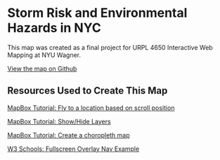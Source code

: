 # Storm Risk and Environmental Hazards in NYC

This map was created as a final project for URPL 4650 Interactive Web Mapping
at NYU Wagner.

[View the map on Github](https://cneidson.github.io/hazards)

## Resources Used to Create This Map

[MapBox Tutorial: Fly to a location based on scroll position](https://docs.mapbox.com/mapbox-gl-js/example/scroll-fly-to/)

[MapBox Tutorial: Show/Hide Layers](https://docs.mapbox.com/mapbox-gl-js/example/toggle-layers/)

[MapBox Tutorial: Create a choropleth map](https://docs.mapbox.com/studio-manual/examples/choropleth-map/)

[W3 Schools: Fullscreen Overlay Nav Example](https://www.w3schools.com/howto/tryit.asp?filename=tryhow_js_overlay)
